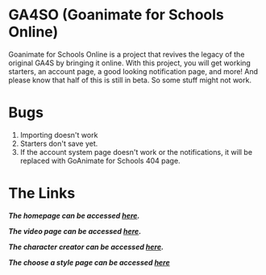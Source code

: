 # GA4SO (Goanimate for Schools Online)
Goanimate for Schools Online is a project that revives the legacy of the original GA4S by bringing it online. With this project, you will get working starters, an account page, a good looking notification page, and more! And please know that half of this is still in beta. So some stuff might not work.
# Bugs
1. Importing doesn't work
2. Starters don't save yet.
3. If the account system page doesn't work or the notifications, it will be replaced with GoAnimate for Schools 404 page.
# The Links
***The homepage can be accessed [here](https://owendeveloper490.github.io/GA4SO/).***

***The video page can be accessed [here](https://owendeveloper490.github.io/GA4SO/movies.html).***

***The character creator can be accessed [here](https://owendeveloper490.github.io/GA4SO/character_creator/comedy.html).***

***The choose a style page can be accessed [here](https://owendeveloper490.github.io/GA4SO/videomaker.html)***

